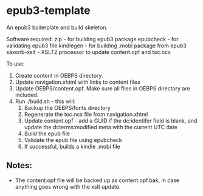 epub3-template
==============

An epub3 boilerplate and build skeleton.

Software required:
zip - for building epub3 package
epubcheck - for validating epub3 file
kindlegen - for building .mobi package from epub3
saxonb-xslt - XSLT2 processor to update content.opf and toc.ncx

To use:
1) Create content in OEBPS directory. 
2) Update navigation.xhtml with links to content files
3) Update OEBPS/content.opf. Make sure all files in OEBPS directory
   are included.
4) Run ./build.sh - this will:
    1) Backup the OEBPS/fonts directory
    2) Regenerate the toc.ncx file from navigation.xhtml
    3) Update content.opf - add a GUID if the dc:identifer field is blank,
       and update the dcterms:modified meta with the current UTC date
    4) Build the epub file
    5) Validate the epub file using epubcheck
    6) If successful, builds a kindle .mobi file

Notes:
------

* The content.opf file will be backed up as content.opf.bak, in case
  anything goes wrong with the xslt update.

